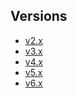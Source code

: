 ## Versions

-   <a href="v2">v2.x</a>
-   <a href="v3">v3.x</a>
-   <a href="v4">v4.x</a>
-   <a href="v5">v5.x</a>
-   <a href="v6">v6.x</a>
